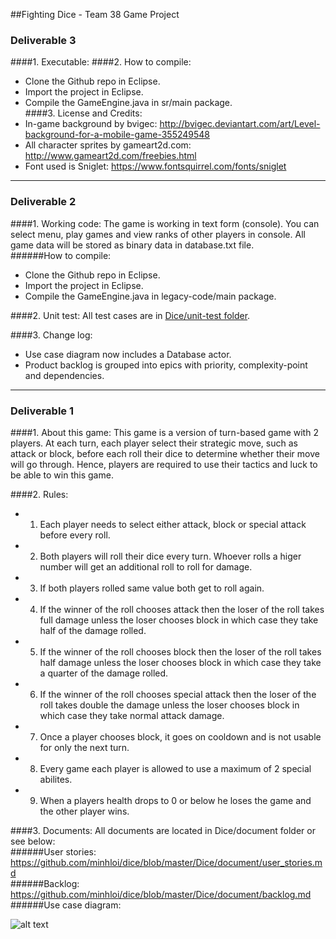 ##Fighting Dice - Team 38 Game Project
### Deliverable 3
####1. Executable:
####2. How to compile:
  - Clone the Github repo in Eclipse.
  - Import the project in Eclipse.
  - Compile the GameEngine.java in sr/main package.  
####3. License and Credits:
  - In-game background by bvigec: http://bvigec.deviantart.com/art/Level-background-for-a-mobile-game-355249548
  - All character sprites by gameart2d.com: http://www.gameart2d.com/freebies.html
  - Font used is Sniglet: https://www.fontsquirrel.com/fonts/sniglet

***
### Deliverable 2
####1. Working code:
The game is working in text form (console). You can select menu, play games and view ranks of other players in console. All game data will be stored as binary data in database.txt file.  
######How to compile:
- Clone the Github repo in Eclipse.
- Import the project in Eclipse.
- Compile the GameEngine.java in legacy-code/main package.

####2. Unit test:
All test cases are in [Dice/unit-test folder](https://github.com/minhloi/dice/tree/master/Dice/unit-test).

####3. Change log:
- Use case diagram now includes a Database actor.
- Product backlog is grouped into epics with priority, complexity-point and dependencies.

***  
### Deliverable 1
####1. About this game:
This game is a version of turn-based game with 2 players. At each turn, each player select their strategic move, such as attack or block, before each roll their dice to determine whether their move will go through. Hence, players are required to use their tactics and luck to be able to win this game. 

####2. Rules:

- 1.  Each player needs to select either attack, block or special attack before every roll.
- 2.  Both players will roll their dice every turn. Whoever rolls a higer number will get an additional roll to roll for damage.
- 3.  If both players rolled same value both get to roll again.
- 4.  If the winner of the roll chooses attack then the loser of the roll takes full damage unless the loser chooses block in which case they take half of the damage rolled.
- 5.  If the winner of the roll chooses block then the loser of the roll takes half damage unless the loser chooses block in which case they take a quarter of the damage rolled.
- 6.  If the winner of the roll chooses special attack then the loser of the roll takes double the damage unless the loser chooses block in which case they take normal attack damage.
- 7.  Once a player chooses block, it goes on cooldown and is not usable for only the next turn.
- 8.  Every game each player is allowed to use a maximum of 2 special abilites.
- 9.  When a players health drops to 0 or below he loses the game and the other player wins.

####3. Documents:
All documents are located in Dice/document folder or see below:  
######User stories: https://github.com/minhloi/dice/blob/master/Dice/document/user_stories.md  
######Backlog: https://github.com/minhloi/dice/blob/master/Dice/document/backlog.md
######Use case diagram:  
  
![alt text](https://raw.githubusercontent.com/minhloi/dice/master/Dice/document/use-case-diagram-2.png "Use case diagram")

